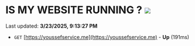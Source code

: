 # IS MY WEBSITE RUNNING ? [![](https://img.shields.io/static/v1?label=Sponsor&message=%E2%9D%A4&logo=GitHub&color=%23fe8e86)](https://github.com/sponsors/Youssef-Lehmam)

Last updated: **3/23/2025, 9:13:27 PM**

- `GET` [https://youssefservice.me](https://youssefservice.me) - **Up** (191ms)
